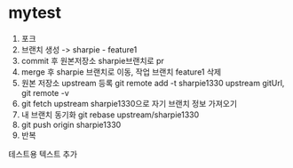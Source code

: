 # mytest

1. 포크
2. 브랜치 생성 -> sharpie - feature1
3. commit 후 원본저장소 sharpie브랜치로 pr
4. merge 후 sharpie 브랜치로 이동, 작업 브랜치 feature1 삭제
5. 원본 저장소 upstream 등록 git remote add -t sharpie1330 upstream gitUrl, git remote -v
6. git fetch upstream sharpie1330으로 자기 브랜치 정보 가져오기
7. 내 브랜치 동기화 git rebase upstream/sharpie1330
8. git push origin sharpie1330
9. 반복

테스트용 텍스트 추가